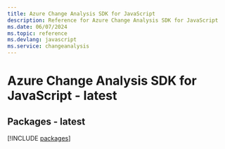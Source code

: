 ```yaml
---
title: Azure Change Analysis SDK for JavaScript
description: Reference for Azure Change Analysis SDK for JavaScript
ms.date: 06/07/2024
ms.topic: reference
ms.devlang: javascript
ms.service: changeanalysis
---
```

# Azure Change Analysis SDK for JavaScript - latest
## Packages - latest
[!INCLUDE [packages](change-analysis-index.md)]